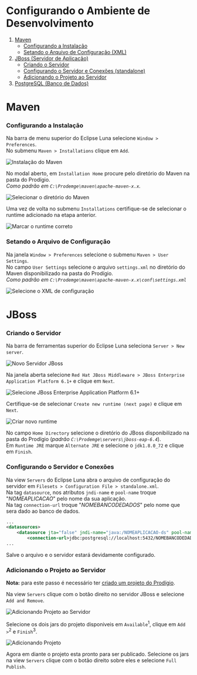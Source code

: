 Configurando o Ambiente de Desenvolvimento
===

1. [Maven](#maven)
    - [Configurando a Instalação](#configurando-a-instalação)
    - [Setando o Arquivo de Configuração (XML)](#setando-o-arquivo-de-configuração)
2. [JBoss (Servidor de Aplicação)](#jboss)
	- [Criando o Servidor](#criando-o-servidor)
	- [Configurando o Servidor e Conexões (standalone)](#configurando-o-servidor-e-conexões)
	- [Adicionando o Projeto ao Servidor](#adicionando-o-projeto-ao-servidor)
3. [PostgreSQL (Banco de Dados)](#)


# Maven

### Configurando a Instalação

Na barra de menu superior do Eclipse Luna selecione `Window > Preferences`.  
No submenu `Maven > Installations` clique em `Add`.

![Instalação do Maven](./imagens/maven/1-preferences-maven-installations-add.png)

No modal aberto, em `Installation Home` procure pelo diretório do Maven na pasta do Prodígio.  
_Como padrão em `C:\Prodemge\maven\apache-maven-x.x`._

![Selecionar o diretório do Maven](./imagens/maven/2-preferences-maven-new-runtime-directory.png)

Uma vez de volta no submenu `Installations` certifique-se de selecionar o runtime adicionado na etapa anterior.

![Marcar o runtime correto](./imagens/maven/3-maven-seleciona-runtime-aplica.png)

### Setando o Arquivo de Configuração

Na janela `Window > Preferences` selecione o submenu `Maven > User Settings`.  
No campo `User Settings` selecione o arquivo `settings.xml` no diretório do Maven disponibilizado na pasta do Prodígio.  
_Como padrão em `C:\Prodemge\maven\apache-maven-x.x\conf\settings.xml`_

![Selecione o XML de configuração](./imagens/maven/4-preferences-usettings-browser.png)

# JBoss

### Criando o Servidor

Na barra de ferramentas superior do Eclipse Luna seleciona `Server > New server`.

![Novo Servidor JBoss](./imagens/jboss/1-toolbar-newserver.png)

Na janela aberta selecione `Red Hat JBoss Middleware > JBoss Enterprise Application Platform 6.1+` e clique em `Next`.

![Selecione JBoss Enterprise Application Platform 6.1+](./imagens/jboss/2-redhat-jboss6-next.png)

Certifique-se de selecionar `Create new runtime (next page)` e clique em `Next`.

![Criar novo runtime](./imagens/jboss/3-newruntime-next.png)

No campo `Home Directory` selecione o diretório do JBoss disponibilizado na pasta do Prodígio (_padrão `C:\Prodemge\servers\jboss-eap-6.4`_).  
Em `Runtime JRE` marque `Alternate JRE` e selecione o `jdk1.8.0_72` e clique em `Finish`. 

### Configurando o Servidor e Conexões

Na view `Servers` do Eclipse Luna abra o arquivo de configuração do servidor em `Filesets > Configuration File > standalone.xml`.  
Na tag `datasource`, nos atributos `jndi-name` e `pool-name` troque "*NOMEAPLICACAO*" pelo nome da sua aplicação.  
Na tag `connection-url` troque "*NOMEBANCODEDADOS*" pelo nome que sera dado ao banco de dados.

```xml
...
<datasources>
	<datasource jta="false" jndi-name="java:/NOMEAPLICACAO-ds" pool-name="java:/NOMEAPLICACAO-ds" enabled="true" spy="false" use-ccm="false">
		<connection-url>jdbc:postgresql://localhost:5432/NOMEBANCODEDADOS</connection-url>
...
```

Salve o arquivo e o servidor estará devidamente configurado.

### Adicionando o Projeto ao Servidor

**Nota:** para este passo é necessário ter [criado um projeto do Prodígio](#).

Na view `Servers` clique com o botâo direito no servidor JBoss e selecione `Add and Remove`.

![Adicionando Projeto ao Servidor](./imagens/jboss/6-add-projeto-servidor.png)

Selecione os dois jars do projeto disponiveis em `Available`<sup>1</sup>, clique em `Add >`<sup>2</sup> e `Finish`<sup>3</sup>.

![Adicionando Projeto](./imagens/jboss/7-add-available-configured.png)

Agora em diante o projeto esta pronto para ser publicado. Selecione os jars na view `Servers` clique com o botão direito sobre eles e selecione `Full Publish`.  


